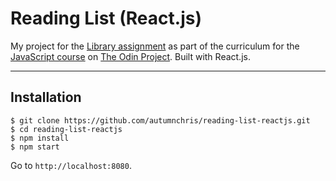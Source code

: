 # Reading List (React.js)

My project for the [Library assignment](https://www.theodinproject.com/courses/javascript/lessons/library) as part of the curriculum for the [JavaScript course](https://www.theodinproject.com/courses/javascript) on [The Odin Project](https://www.theodinproject.com). Built with React.js.

---

## Installation

```
$ git clone https://github.com/autumnchris/reading-list-reactjs.git
$ cd reading-list-reactjs
$ npm install
$ npm start
```
Go to `http://localhost:8080`.
